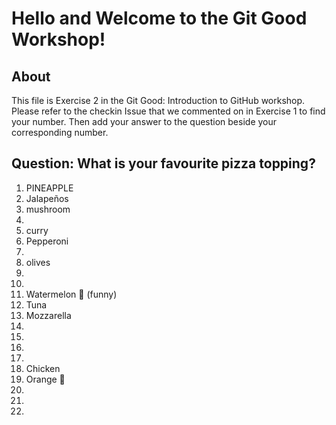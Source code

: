 # Hello and Welcome to the Git Good Workshop! 

## About 

This file is Exercise 2 in the Git Good: Introduction to GitHub workshop. 
Please refer to the checkin Issue that we commented on in Exercise 1 to find your number. Then add your answer to the question beside your corresponding number.

## Question: What is your favourite pizza topping?

1. PINEAPPLE
2. Jalapeños 
3. mushroom
4. 
5. curry
6. Pepperoni
7. 
8. olives
9. 
10. 
11. Watermelon 🍉 (funny) 
12. Tuna
13. Mozzarella 
14. 
15. 
16. 
17. 
18. Chicken
19. Orange 🍊 
20. 
21. 
22. 

